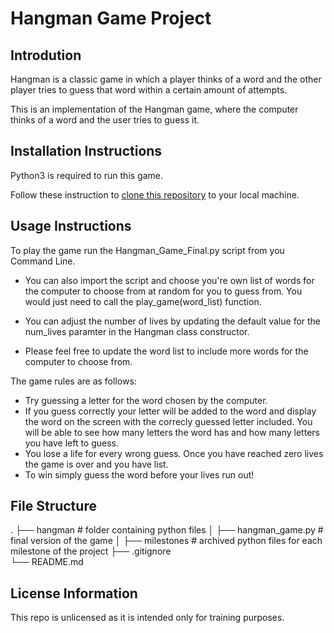 # Hangman Game Project

## Introdution
Hangman is a classic game in which a player thinks of a word and the other player tries to guess that word within a certain amount of attempts.

This is an implementation of the Hangman game, where the computer thinks of a word and the user tries to guess it. 

## Installation Instructions
Python3 is required to run this game.

Follow these instruction to [clone this repository](https://docs.github.com/en/repositories/creating-and-managing-repositories/cloning-a-repository#cloning-a-repository) to your local machine.






## Usage Instructions

To play the game run the Hangman_Game_Final.py script from you Command Line.

- You can also import the script and choose you're own list of words for the computer to choose from at random for you to guess from. You would just need to call the play_game(word_list) function.

- You can adjust the number of lives by updating the default value for the num_lives paramter in the Hangman class constructor.
  
- Please feel free to update the word list to include more words for the computer to choose from.

The game rules are as follows:
- Try guessing a letter for the word chosen by the computer.
- If you guess correctly your letter will be added to the word and display the word on the screen with the correcly guessed letter included. You will be able to see how many letters the word has and how many letters you have left to guess.
- You lose a life for every wrong guess. Once you have reached zero lives the game is over and you have list.
- To win simply guess the word before your lives run out!
 
## File Structure

.
├── hangman                 # folder containing python files
│   ├── hangman_game.py     # final version of the game
│   ├── milestones          # archived python files for each milestone of the project 
├── .gitignore                  
└── README.md


## License Information
This repo is unlicensed as it is intended only for training purposes.
